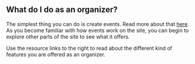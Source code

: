## What do I do as an organizer?

The simplest thing you can do is create events. Read more about that
[here](./organizer/events). As you become familiar with how events work on the
site, you can begin to explore other parts of the site to see what it offers.  

Use the resource links to the right to read about the different kind of features
you are offered as an organizer.
